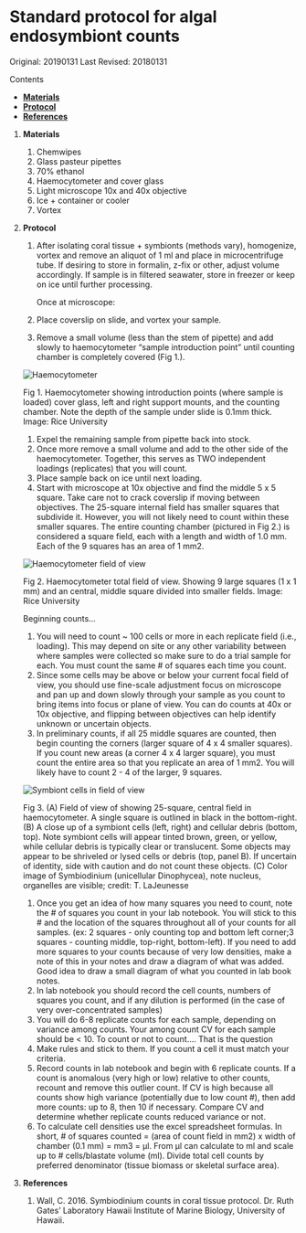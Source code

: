 # Standard protocol for algal endosymbiont counts

Original: 20190131
Last Revised: 20180131

Contents
- [**Materials**](#Materials)  
- [**Protocol**](#Protocol)
- [**References**](#References)
 
1. <a name="Materials"></a> **Materials**
    1. 	Chemwipes
    1. 	Glass pasteur pipettes
    1. 	70% ethanol
    1. 	Haemocytometer and cover glass
    1. 	Light microscope 10x and 40x objective
    1. 	Ice + container or cooler
    1. 	Vortex

2. <a name="Protocol"></a> **Protocol**
    1.  After isolating coral tissue + symbionts (methods vary), homogenize, vortex and remove an aliquot of 1 ml and place in
    	microcentrifuge tube. If desiring to store in formalin, z-fix or other, adjust volume accordingly. If sample is in 	   filtered seawater, store in freezer or keep on ice until further processing.
	
    	Once at microscope:
    1.  Place coverslip on slide, and vortex your sample.
    1.  Remove a small volume (less than the stem of pipette) and add slowly to haemocytometer “sample introduction point”
    	until counting chamber is completely covered (Fig 1.).
	
	![Haemocytometer](https://github.com/SilbigerLab/Coral_Physiological_Parameter_Protocols/blob/master/Images/haemocytometer.png)
	
	Fig 1. Haemocytometer showing introduction points (where sample is loaded) cover glass, left and right support mounts, 
	and the counting chamber. Note the depth of the sample under slide is 0.1mm thick. Image: Rice University

    1.  Expel the remaining sample from pipette back into stock.
    1.  Once more remove a small volume and add to the other side of the haemocytometer. Together, this serves as TWO 
    	independent loadings (replicates) that you will count.
    1.  Place sample back on ice until next loading.
    1.  Start with microscope at 10x objective and find the middle 5 x 5 square. Take care not to crack coverslip if moving 
    	between objectives. The 25-square internal field has smaller squares that subdivide it. However, you will not likely 	     need to count within these smaller squares. The entire counting chamber (pictured in Fig 2.) is considered a square 	 field, each with a length and width of 1.0 mm. Each of the 9 squares has an area of 1 mm2.
	
	![Haemocytometer field of view](https://github.com/SilbigerLab/Coral_Physiological_Parameter_Protocols/blob/master/Images/haemocytometer%20total%20field%20of%20view.png)
	
    Fig 2. Haemocytometer total field of view. Showing 9 large squares (1 x 1 mm) and an central, middle square divided into 
    smaller fields. Image: Rice University
    
    Beginning counts…
    
    1.  You will need to count ~ 100 cells or more in each replicate field (i.e., loading). This may depend on site or any
    	other variability between where samples were collected so make sure to do a trial sample for each. You must count the 
	same # of squares each time you count.
    1.  Since some cells may be above or below your current focal field of view, you should use fine-scale adjustment focus on 
    	microscope and pan up and down slowly through your sample as you count to bring items into focus or plane of view. You
	can do counts at 40x or 10x objective, and flipping between objectives can help identify unknown or uncertain objects.
    1.  In preliminary counts, if all 25 middle squares are counted, then begin counting the corners (larger square of 4 x 4 
    	smaller squares). If you count new areas (a corner 4 x 4 larger square), you must count the entire area so that you
	replicate an area of 1 mm2. You will likely have to count 2 - 4 of the larger, 9 squares.
	
	![Symbiont cells in field of view](https://github.com/SilbigerLab/Coral_Physiological_Parameter_Protocols/blob/master/Images/symbiont%20cells%20in%20field%20of%20view.png)
	
	Fig 3. (A) Field of view of showing 25-square, central field in haemocytometer. A single square is outlined in black
	in the bottom-right. (B) A close up of a symbiont cells (left, right) and cellular debris (bottom, top). Note symbiont
	cells will appear tinted brown, green, or yellow, while cellular debris is typically clear or translucent. Some
	objects may appear to be shriveled or lysed cells or debris (top, panel B). If uncertain of identity, side with
	caution and do not count these objects. (C) Color image of Symbiodinium (unicellular Dinophycea), note nucleus,
	organelles are visible; credit: T. LaJeunesse
	
    1.  Once you get an idea of how many squares you need to count, note the # of squares you count in your lab notebook. You 
    	will stick to this # and the location of the squares throughout all of your counts for all samples. (ex: 2 squares - 	     only counting top and bottom left corner;3 squares - counting middle, top-right, bottom-left). If you need to add more 
	squares to your counts because of very low densities, make a note of this in your notes and draw a diagram of what was 
	added. Good idea to draw a small diagram of what you counted in lab book notes.
    1.  In lab notebook you should record the cell counts, numbers of squares you count, and if any dilution is performed (in 
    	the case of very over-concentrated samples)
    1.  You will do 6-8 replicate counts for each sample, depending on variance among counts. Your among count CV for each 
    	sample should be < 10. To count or not to count…. That is the question
    1.  Make rules and stick to them. If you count a cell it must match your criteria.
    1.  Record counts in lab notebook and begin with 6 replicate counts. If a count is anomalous (very high or low) relative 
    	to other counts, recount and remove this outlier count. If CV is high because all counts show high variance
	(potentially due to low count #), then add more counts: up to 8, then 10 if necessary. Compare CV and determine 
	whether replicate counts reduced variance or not.
    1.  To calculate cell densities use the excel spreadsheet formulas. In short, # of squares counted = (area of count field
    in mm2) x width of chamber (0.1 mm) = mm3 = μl. From μl can calculate to ml and scale up to # cells/blastate volume (ml). 
    Divide total cell counts by preferred denominator (tissue biomass or skeletal surface area).


3. <a name="References"></a> **References**

    1.  Wall, C. 2016. Symbiodinium counts in coral tissue protocol. Dr. Ruth Gates’ Laboratory Hawaii Institute of Marine
    	Biology, University of Hawaii.

